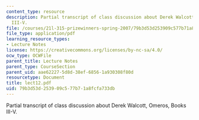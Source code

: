 ```yaml
---
content_type: resource
description: Partial transcript of class discussion about Derek Walcott, Omeros, Books
  III-V.
file: /courses/21l-315-prizewinners-spring-2007/79b3d53d253909c577b71a8fcfa733db_lect12.pdf
file_type: application/pdf
learning_resource_types:
- Lecture Notes
license: https://creativecommons.org/licenses/by-nc-sa/4.0/
ocw_type: OCWFile
parent_title: Lecture Notes
parent_type: CourseSection
parent_uid: aae62227-5d8d-38ef-6856-1a930308f80d
resourcetype: Document
title: lect12.pdf
uid: 79b3d53d-2539-09c5-77b7-1a8fcfa733db
---
```

Partial transcript of class discussion about Derek Walcott, Omeros, Books III-V.